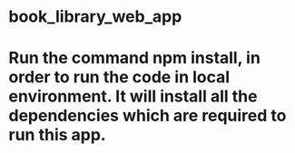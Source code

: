 # book_library_web_app

# Run the command npm install, in order to run the code in local environment. It will install all the dependencies which are required to run this app.
